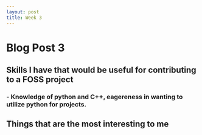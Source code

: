 ```yaml
---
layout: post
title: Week 3
---
```

# Blog Post 3

## **Skills I have that would be useful for contributing to a FOSS project**

### - Knowledge of python and C++, eagereness in wanting to utilize python for projects.
      
## **Things that are the most interesting to me**


